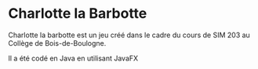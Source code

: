 # Charlotte la Barbotte

Charlotte la barbotte est un jeu créé dans le cadre du cours de SIM 203 au Collège de Bois-de-Boulogne.

Il a été codé en Java en utilisant JavaFX
